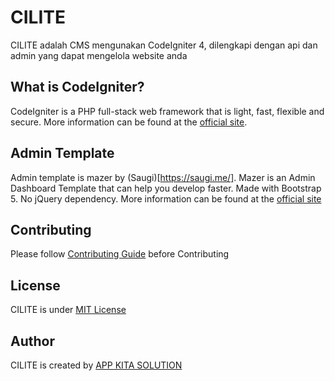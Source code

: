 # CILITE
CILITE adalah CMS mengunakan CodeIgniter 4, dilengkapi dengan api dan admin yang dapat mengelola website anda



## What is CodeIgniter?

CodeIgniter is a PHP full-stack web framework that is light, fast, flexible and secure.
More information can be found at the [official site](http://codeigniter.com).

## Admin Template
Admin template is mazer by (Saugi)[https://saugi.me/]. 
Mazer is an Admin Dashboard Template that can help you develop faster. Made with Bootstrap 5. No jQuery dependency.
More information can be found at the [official site](git@github.com:zuramai/mazer.git)

## Contributing
Please follow [Contributing Guide](https://github.com/gunantos/cilite/blob/main/CONTRIBUTING.md) before Contributing

## License
CILITE is under [MIT License](https://github.com/gunantos/cilite/blob/main/LICENSE.md)

## Author
CILITE is created by [APP KITA SOLUTION](https://app-kita.com)
